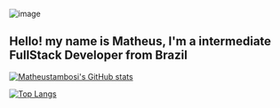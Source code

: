 ![image](https://user-images.githubusercontent.com/61556272/116019750-495b9a80-a61b-11eb-9080-7b78e504bc72.png)

## Hello! my name is Matheus, I'm a intermediate FullStack Developer from Brazil

[![Matheustambosi's GitHub stats](https://github-readme-stats.vercel.app/api?username=matheustambosi&show_icons=true&theme=dark)](https://github.com/anuraghazra/github-readme-stats)

[![Top Langs](https://github-readme-stats.vercel.app/api/top-langs/?username=matheustambosi&langs_count=3&theme=dark)](https://github.com/anuraghazra/github-readme-stats)
